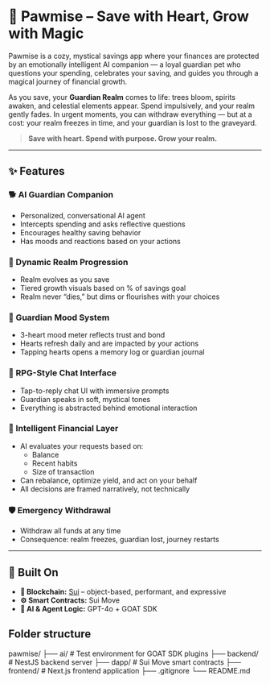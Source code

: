 # 🐾 Pawmise – Save with Heart, Grow with Magic

Pawmise is a cozy, mystical savings app where your finances are protected by an emotionally intelligent AI companion — a loyal guardian pet who questions your spending, celebrates your saving, and guides you through a magical journey of financial growth.

As you save, your **Guardian Realm** comes to life: trees bloom, spirits awaken, and celestial elements appear. Spend impulsively, and your realm gently fades. In urgent moments, you can withdraw everything — but at a cost: your realm freezes in time, and your guardian is lost to the graveyard.

> **Save with heart. Spend with purpose. Grow your realm.**

---

## ✨ Features

### 🐕 AI Guardian Companion

- Personalized, conversational AI agent
- Intercepts spending and asks reflective questions
- Encourages healthy saving behavior
- Has moods and reactions based on your actions

### 🌿 Dynamic Realm Progression

- Realm evolves as you save
- Tiered growth visuals based on % of savings goal
- Realm never “dies,” but dims or flourishes with your choices

### 💖 Guardian Mood System

- 3-heart mood meter reflects trust and bond
- Hearts refresh daily and are impacted by your actions
- Tapping hearts opens a memory log or guardian journal

### 💬 RPG-Style Chat Interface

- Tap-to-reply chat UI with immersive prompts
- Guardian speaks in soft, mystical tones
- Everything is abstracted behind emotional interaction

### 🧠 Intelligent Financial Layer

- AI evaluates your requests based on:
  - Balance
  - Recent habits
  - Size of transaction
- Can rebalance, optimize yield, and act on your behalf
- All decisions are framed narratively, not technically

### 🛡️ Emergency Withdrawal

- Withdraw all funds at any time
- Consequence: realm freezes, guardian lost, journey restarts

---

## 🧱 Built On

- **🧩 Blockchain:** [Sui](https://sui.io/) – object-based, performant, and expressive
- **⚙️ Smart Contracts:** Sui Move
- **💬 AI & Agent Logic:** GPT-4o + GOAT SDK

## Folder structure

pawmise/
├── ai/           # Test environment for GOAT SDK plugins
├── backend/      # NestJS backend server
├── dapp/         # Sui Move smart contracts
├── frontend/     # Next.js frontend application
├── .gitignore
└── README.md

